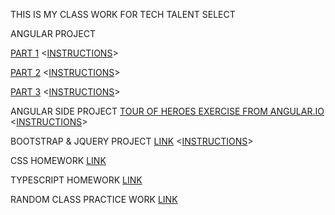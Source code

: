 THIS IS MY CLASS WORK FOR TECH TALENT SELECT

ANGULAR PROJECT 

[PART 1](https://github.com/gwyche/Homeworks-for-TTS-Select/tree/master/AngularHWs1-3andHero/hw1)
<[INSTRUCTIONS](https://github.com/gwyche/Homeworks-for-TTS-Select/blob/master/AngularHWs1-3andHero/hw1/Angular_basics_HW.pdf)>

[PART 2](https://github.com/gwyche/Homeworks-for-TTS-Select/tree/master/AngularHWs1-3andHero/hw2)
<[INSTRUCTIONS](https://github.com/gwyche/Homeworks-for-TTS-Select/blob/master/AngularHWs1-3andHero/hw2/Angular_Services_HW.pdf)>

[PART 3](https://github.com/gwyche/Homeworks-for-TTS-Select/tree/master/AngularHWs1-3andHero/hw3)
<[INSTRUCTIONS](https://github.com/gwyche/Homeworks-for-TTS-Select/blob/master/AngularHWs1-3andHero/hw3/Angular_Services_HW.pdf)>

ANGULAR SIDE PROJECT 
[TOUR OF HEROES EXERCISE FROM ANGULAR.IO](https://github.com/gwyche/Homeworks-for-TTS-Select/tree/master/AngularHWs1-3andHero/Hero_Game/angular-tour-of-heroes)
<[INSTRUCTIONS](https://angular.io/tutorial)>

BOOTSTRAP & JQUERY PROJECT
[LINK](https://github.com/gwyche/Homeworks-for-TTS-Select/tree/master/BootStrap%20and%20JQuery)
<[INSTRUCTIONS](https://github.com/gwyche/Homeworks-for-TTS-Select/blob/master/BootStrap%20and%20JQuery/bootstrap_project_homework.pdf)>

CSS HOMEWORK
[LINK](https://github.com/gwyche/Homeworks-for-TTS-Select/tree/master/CSS_Homework)


TYPESCRIPT HOMEWORK
[LINK](https://github.com/gwyche/Homeworks-for-TTS-Select/tree/master/Typescript_HW)


RANDOM CLASS PRACTICE WORK
[LINK](https://github.com/gwyche/Homeworks-for-TTS-Select/tree/master/Random_Practice_Exercises)




